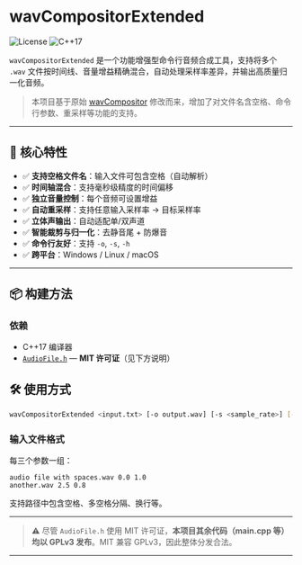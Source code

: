 # wavCompositorExtended

![License](https://img.shields.io/badge/license-GPLv3-red.svg)
![C++17](https://img.shields.io/badge/C++-17-blue.svg)

`wavCompositorExtended` 是一个功能增强型命令行音频合成工具，支持将多个 `.wav` 文件按时间线、音量增益精确混合，自动处理采样率差异，并输出高质量归一化音频。

> 本项目基于原始 [wavCompositor](https://github.com/Na2Cr2O7/wavableMidi/tree/main/wavCompositor) 修改而来，增加了对文件名含空格、命令行参数、重采样等功能的支持。

---

## 🚀 核心特性

- ✅ **支持空格文件名**：输入文件可包含空格（自动解析）
- ✅ **时间轴混合**：支持毫秒级精度的时间偏移
- ✅ **独立音量控制**：每个音频可设置增益
- ✅ **自动重采样**：支持任意输入采样率 → 目标采样率
- ✅ **立体声输出**：自动适配单/双声道
- ✅ **智能裁剪与归一化**：去静音尾 + 防爆音
- ✅ **命令行友好**：支持 `-o`, `-s`, `-h`
- ✅ **跨平台**：Windows / Linux / macOS

---

## 📦 构建方法

### 依赖

- C++17 编译器
- [`AudioFile.h`](https://github.com/adamstark/AudioFile) — **MIT 许可证**（见下方说明）

## 🛠 使用方式

```bash
wavCompositorExtended <input.txt> [-o output.wav] [-s <sample_rate>] [-h]
```

### 输入文件格式

每三个参数一组：

```text
audio file with spaces.wav 0.0 1.0
another.wav 2.5 0.8
```

支持路径中包含空格、多空格分隔、换行等。

---


> ⚠️ 尽管 `AudioFile.h` 使用 MIT 许可证，**本项目其余代码（main.cpp 等）均以 GPLv3 发布**。MIT 兼容 GPLv3，因此整体分发合法。

---
